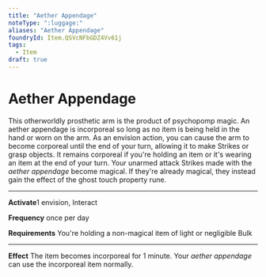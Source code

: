 ```yaml
---
title: "Aether Appendage"
noteType: ":luggage:"
aliases: "Aether Appendage"
foundryId: Item.QSVcNFbGDZ4Vv61j
tags:
  - Item
draft: true
---
```


# Aether Appendage

This otherworldly prosthetic arm is the product of psychopomp magic. An aether appendage is incorporeal so long as no item is being held in the hand or worn on the arm. As an envision action, you can cause the arm to become corporeal until the end of your turn, allowing it to make Strikes or grasp objects. It remains corporeal if you're holding an item or it's wearing an item at the end of your turn. Your unarmed attack Strikes made with the _aether appendage_ become magical. If they're already magical, they instead gain the effect of the ghost touch property rune.

* * *

**Activate**1 envision, Interact

**Frequency** once per day

**Requirements** You're holding a non-magical item of light or negligible Bulk

* * *

**Effect** The item becomes incorporeal for 1 minute. Your _aether appendage_ can use the incorporeal item normally.
